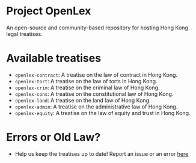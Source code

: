 # Project OpenLex
An open-source and community-based repository for hosting Hong Kong legal treatises.

# Available treatises
* `openlex-contract`: A treatise on the law of contract in Hong Kong.
* `openlex-tort`: A treatise on the law of torts in Hong Kong.
* `openlex-crim`: A treatise on the criminal law of Hong Kong.
* `openlex-cons`: A treatise on the constitutional law of Hong Kong.
* `openlex-land`: A treatise on the land law of Hong Kong.
* `openlex-admin`: A treatise on the administrative law of Hong Kong.
* `openlex-equity`: A treatise on the law of equity and trust in Hong Kong.

# Errors or Old Law?
* Help us keep the treatises up to date! Report an issue or an error [here](https://github.com/tanxpyox/OpenLex/issues/new?assignees=&labels=update&template=errors-or-old-law.md&title=%5BUpdate%5D+)
